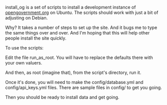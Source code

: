 install_og is a set of scripts to install a development instance of [opengovernment.org](https://github.com/opengovernment/opengovernment) on Ubuntu. The scripts should work with just a bit of adjusting on Debian.

Why? It takes a number of steps to set up the site. And it bugs me to type the same things over and over. And I'm hoping that this will help other people install the site quickly.

To use the scripts:

Edit the file run_as_root. You will have to replace the defaults there with your own valuers.

And then, as root (imagine that), from the script's directory, run it.

Once it's done, you will need to make the config/database.yml and config/api_keys.yml files. There are sample files in config/ to get you going.

Then you should be ready to install data and get going.
